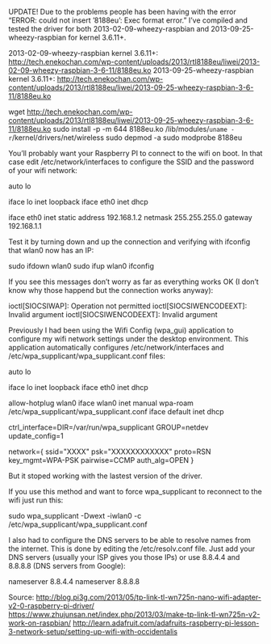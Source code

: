 UPDATE!
Due to the problems people has been having with the error “ERROR: could not insert ’8188eu’: Exec format error.” I’ve compiled and tested the driver for both 2013-02-09-wheezy-raspbian and 2013-09-25-wheezy-raspbian for kernel 3.6.11+.

2013-02-09-wheezy-raspbian kernel 3.6.11+:
http://tech.enekochan.com/wp-content/uploads/2013/rtl8188eu/liwei/2013-02-09-wheezy-raspbian-3-6-11/8188eu.ko
2013-09-25-wheezy-raspbian kernel 3.6.11+:
http://tech.enekochan.com/wp-content/uploads/2013/rtl8188eu/liwei/2013-09-25-wheezy-raspbian-3-6-11/8188eu.ko

wget http://tech.enekochan.com/wp-content/uploads/2013/rtl8188eu/liwei/2013-09-25-wheezy-raspbian-3-6-11/8188eu.ko
sudo install -p -m 644 8188eu.ko /lib/modules/`uname -r`/kernel/drivers/net/wireless
sudo depmod -a
sudo modprobe 8188eu

You’ll probably want your Raspberry PI to connect to the wifi on boot. In that case edit /etc/network/interfaces to configure the SSID and the password of your wifi network:

auto lo

iface lo inet loopback
iface eth0 inet dhcp

iface eth0 inet static
    address 192.168.1.2
    netmask 255.255.255.0
    gateway 192.168.1.1
     

Test it by turning down and up the connection and verifying with ifconfig that wlan0 now has an IP:

sudo ifdown wlan0
sudo ifup wlan0
ifconfig

If you see this messages don’t worry as far as everything works OK (I don’t know why those happend but the connection works anyway):

ioctl[SIOCSIWAP]: Operation not permitted
ioctl[SIOCSIWENCODEEXT]: Invalid argument
ioctl[SIOCSIWENCODEEXT]: Invalid argument

Previously I had been using the Wifi Config (wpa_gui) application to configure my wifi network settings under the desktop environment. This application automatically configures /etc/network/interfaces and /etc/wpa_supplicant/wpa_supplicant.conf files:

auto lo

iface lo inet loopback
iface eth0 inet dhcp

allow-hotplug wlan0
iface wlan0 inet manual
wpa-roam /etc/wpa_supplicant/wpa_supplicant.conf
iface default inet dhcp

ctrl_interface=DIR=/var/run/wpa_supplicant GROUP=netdev
update_config=1

network={
       ssid="XXXX"
       psk="XXXXXXXXXXXX"
       proto=RSN
       key_mgmt=WPA-PSK
       pairwise=CCMP
       auth_alg=OPEN
}

But it stoped working with the lastest version of the driver.

If you use this method and want to force wpa_supplicant to reconnect to the wifi just run this:

sudo wpa_supplicant -Dwext -iwlan0 -c /etc/wpa_supplicant/wpa_supplicant.conf

I also had to configure the DNS servers to be able to resolve names from the internet. This is done by editing the /etc/resolv.conf file. Just add your DNS servers (usually your ISP gives you those IPs) or use 8.8.4.4 and 8.8.8.8 (DNS servers from Google):

nameserver 8.8.4.4
nameserver 8.8.8.8

Source: http://blog.pi3g.com/2013/05/tp-link-tl-wn725n-nano-wifi-adapter-v2-0-raspberry-pi-driver/
https://www.zhujunsan.net/index.php/2013/03/make-tp-link-tl-wn725n-v2-work-on-raspbian/
http://learn.adafruit.com/adafruits-raspberry-pi-lesson-3-network-setup/setting-up-wifi-with-occidentalis